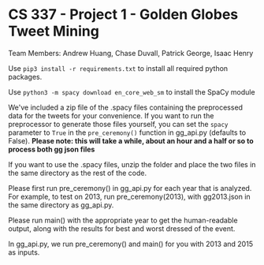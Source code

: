 # CS 337 - Project 1 - Golden Globes Tweet Mining

Team Members: Andrew Huang, Chase Duvall, Patrick George, Isaac Henry

Use `pip3 install -r requirements.txt` to install all required python packages.

Use `python3 -m spacy download en_core_web_sm` to install the SpaCy module

We've included a zip file of the .spacy files containing the preprocessed data for the tweets for your convenience. If you want to run the preprocessor to generate those files yourself, you can set the `spacy` parameter to `True` in the `pre_ceremony()` function in gg_api.py (defaults to False). **Please note: this will take a while, about an hour and a half or so to process both gg json files**

If you want to use the .spacy files, unzip the folder and place the two files in the same directory as the rest of the code.

Please first run pre_ceremony() in gg_api.py for each year that is analyzed. For example, to test on 2013, run pre_ceremony(2013), with gg2013.json in the same directory as gg_api.py.

Please run main() with the appropriate year to get the human-readable output, along with the results for best and worst dressed of the event.

In gg_api.py, we run pre_ceremony() and main() for you with 2013 and 2015 as inputs.

